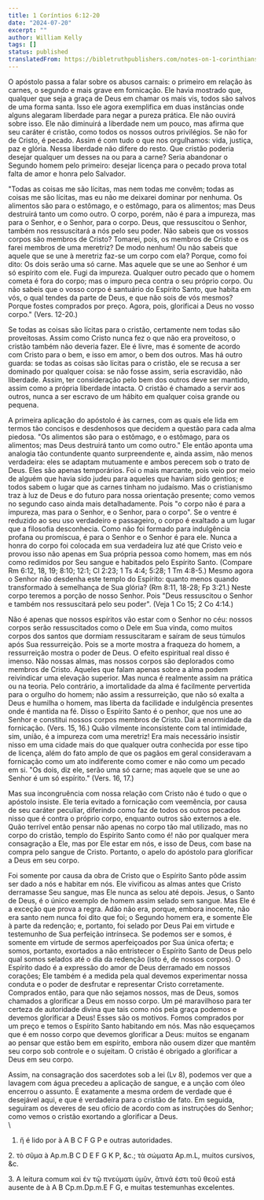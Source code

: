 ```yaml
---
title: 1 Coríntios 6:12-20
date: "2024-07-20"
excerpt: ""
author: William Kelly
tags: []
status: published
translatedFrom: https://bibletruthpublishers.com/notes-on-1-corinthians-6-12-20/william-kelly-wk/w-kelly/lac143247-lub-16164-5
---
```


O apóstolo passa a falar sobre os abusos carnais: o primeiro em relação
às carnes, o segundo e mais grave em fornicação. Ele havia mostrado que,
qualquer que seja a graça de Deus em chamar os mais vis, todos são
salvos de uma forma santa. Isso ele agora exemplifica em duas instâncias
onde alguns alegaram liberdade para negar a pureza prática. Ele não
ouvirá sobre isso. Ele não diminuirá a liberdade nem um pouco, mas
afirma que seu caráter é cristão, como todos os nossos outros
privilégios. Se não for de Cristo, é pecado. Assim é com tudo o que nos
orgulhamos: vida, justiça, paz e glória. Nessa liberdade não difere do
resto. Que cristão poderia desejar qualquer um desses na ou para a
carne? Seria abandonar o Segundo homem pelo primeiro: desejar licença
para o pecado prova total falta de amor e honra pelo Salvador.

"Todas as coisas me são lícitas, mas nem todas me convêm; todas as
coisas me são lícitas, mas eu não me deixarei dominar por nenhuma. Os
alimentos são para o estômago, e o estômago, para os alimentos; mas Deus
destruirá tanto um como outro. O corpo, porém, não é para a impureza,
mas para o Senhor, e o Senhor, para o corpo. Deus, que ressuscitou o
Senhor, também nos ressuscitará a nós pelo seu poder. Não sabeis que os
vossos corpos são membros de Cristo? Tomarei, pois, os membros de Cristo
e os farei membros de uma meretriz? De modo nenhum! Ou não sabeis que
aquele que se une à meretriz faz-se um corpo com ela? Porque, como foi
dito: Os dois serão uma só carne. Mas aquele que se une ao Senhor é um
só espírito com ele. Fugi da impureza. Qualquer outro pecado que o homem
cometa é fora do corpo; mas o impuro peca contra o seu próprio corpo. Ou
não sabeis que o vosso corpo é santuário do Espírito Santo, que habita
em vós, o qual tendes da parte de Deus, e que não sois de vós mesmos?
Porque fostes comprados por preço. Agora, pois, glorificai a Deus no
vosso corpo." (Vers. 12-20.)

Se todas as coisas são lícitas para o cristão, certamente nem todas são
proveitosas. Assim como Cristo nunca fez o que não era proveitoso, o
cristão também não deveria fazer. Ele é livre, mas é somente de acordo
com Cristo para o bem, e isso em amor, o bem dos outros. Mas há outro
guarda: se todas as coisas são lícitas para o cristão, ele se recusa a
ser dominado por qualquer coisa: se não fosse assim, seria escravidão,
não liberdade. Assim, ter consideração pelo bem dos outros deve ser
mantido, assim como a própria liberdade intacta. O cristão é chamado a
servir aos outros, nunca a ser escravo de um hábito em qualquer coisa
grande ou pequena.

A primeira aplicação do apóstolo é às carnes, com as quais ele lida em
termos tão concisos e desdenhosos que decidem a questão para cada alma
piedosa. "Os alimentos são para o estômago, e o estômago, para os
alimentos; mas Deus destruirá tanto um como outro." Ele então aponta uma
analogia tão contundente quanto surpreendente e, ainda assim, não menos
verdadeira: eles se adaptam mutuamente e ambos perecem sob o trato de
Deus. Eles são apenas temporários. Foi o mais marcante, pois veio por
meio de alguém que havia sido judeu para aqueles que haviam sido
gentios; e todos sabem o lugar que as carnes tinham no judaísmo. Mas o
cristianismo traz à luz de Deus e do futuro para nossa orientação
presente; como vemos no segundo caso ainda mais detalhadamente. Pois "o
corpo não é para a impureza, mas para o Senhor, e o Senhor, para o
corpo". Se o ventre é reduzido ao seu uso verdadeiro e passageiro, o
corpo é exaltado a um lugar que a filosofia desconhecia. Como não foi
formado para indulgência profana ou promíscua, é para o Senhor e o
Senhor é para ele. Nunca a honra do corpo foi colocada em sua verdadeira
luz até que Cristo veio e provou isso não apenas em Sua própria pessoa
como homem, mas em nós como redimidos por Seu sangue e habitados pelo
Espírito Santo. (Compare Rm 6:12, 18, 19; 8:10; 12:1; Cl 2:23; 1 Ts 4:4;
5:28; 1 Tm 4:8-5.) Mesmo agora o Senhor não desdenha este templo do
Espírito: quanto menos quando transformado à semelhança de Sua glória?
(Rm 8:11, 18-28; Fp 3:21.) Neste corpo teremos a porção de nosso Senhor.
Pois "Deus ressuscitou o Senhor e também nos ressuscitará pelo seu
poder". (Veja 1 Co 15; 2 Co 4:14.)

Não é apenas que nossos espíritos vão estar com o Senhor no céu: nossos
corpos serão ressuscitados como o Dele em Sua vinda, como muitos corpos
dos santos que dormiam ressuscitaram e saíram de seus túmulos após Sua
ressurreição. Pois se a morte mostra a fraqueza do homem, a ressurreição
mostra o poder de Deus. O efeito espiritual real disso é imenso. Não
nossas almas, mas nossos corpos são deplorados como membros de Cristo.
Aqueles que falam apenas sobre a alma podem reivindicar uma elevação
superior. Mas nunca é realmente assim na prática ou na teoria. Pelo
contrário, a imortalidade da alma é facilmente pervertida para o orgulho
do homem; não assim a ressurreição, que não só exalta a Deus e humilha o
homem, mas liberta da facilidade e indulgência presentes onde é mantida
na fé. Disso o Espírito Santo é o penhor, que nos une ao Senhor e
constitui nossos corpos membros de Cristo. Daí a enormidade da
fornicação. (Vers. 15, 16.) Quão vilmente inconsistente com tal
intimidade, sim, união, é a impureza com uma meretriz! Era mais
necessário insistir nisso em uma cidade mais do que qualquer outra
conhecida por esse tipo de licença, além do fato amplo de que os pagãos
em geral consideravam a fornicação como um ato indiferente como comer e
não como um pecado em si. "Os dois, diz ele, serão uma só carne; mas
aquele que se une ao Senhor é um só espírito." (Vers. 16, 17.)

Mas sua incongruência com nossa relação com Cristo não é tudo o que o
apóstolo insiste. Ele teria evitado a fornicação com veemência, por
causa de seu caráter peculiar, diferindo como faz de todos os outros
pecados nisso que é contra o próprio corpo, enquanto outros são externos
a ele. Quão terrível então pensar não apenas no corpo tão mal utilizado,
mas no corpo do cristão, templo do Espírito Santo como é! não por
qualquer mera consagração a Ele, mas por Ele estar em nós, e isso de
Deus, com base na compra pelo sangue de Cristo. Portanto, o apelo do
apóstolo para glorificar a Deus em seu corpo.

Foi somente por causa da obra de Cristo que o Espírito Santo pôde assim
ser dado a nós e habitar em nós. Ele vivificou as almas antes que Cristo
derramasse Seu sangue, mas Ele nunca as selou até depois. Jesus, o Santo
de Deus, é o único exemplo de homem assim selado sem sangue. Mas Ele é a
exceção que prova a regra. Adão não era, porque, embora inocente, não
era santo nem nunca foi dito que foi; o Segundo homem era, e somente Ele
à parte da redenção; e, portanto, foi selado por Deus Pai em virtude e
testemunho de Sua perfeição intrínseca. Se podemos ser e somos, é
somente em virtude de sermos aperfeiçoados por Sua única oferta; e
somos, portanto, exortados a não entristecer o Espírito Santo de Deus
pelo qual somos selados até o dia da redenção (isto é, de nossos
corpos). O Espírito dado é a expressão do amor de Deus derramado em
nossos corações; Ele também é a medida pela qual devemos experimentar
nossa conduta e o poder de desfrutar e representar Cristo corretamente.
Comprados então, para que não sejamos nossos, mas de Deus, somos
chamados a glorificar a Deus em nosso corpo. Um pé maravilhoso para ter
certeza de autoridade divina que tais como nós pela graça podemos e
devemos glorificar a Deus! Esses são os motivos. Fomos comprados por um
preço e temos o Espírito Santo habitando em nós. Mas não esqueçamos que
é em nosso corpo que devemos glorificar a Deus: muitos se enganam ao
pensar que estão bem em espírito, embora não ousem dizer que mantêm seu
corpo sob controle e o sujeitam. O cristão é obrigado a glorificar a
Deus em seu corpo.

Assim, na consagração dos sacerdotes sob a lei (Lv 8), podemos ver que a
lavagem com água precedeu a aplicação de sangue, e a unção com óleo
encerrou o assunto. É exatamente a mesma ordem de verdade que é
desejável aqui, e que é verdadeira para o cristão de fato. Em seguida,
seguiram os deveres de seu ofício de acordo com as instruções do Senhor;
como vemos o cristão exortando a glorificar a Deus.\
\

1. ἤ é lido por à A B C F G P e outras autoridades.

2\. τὸ σῦμα à Αp.m.B C D E F G K P, &c.; τὰ σώματα Ap.m.L, muitos
cursivos, &c.

3\. A leitura comum καὶ ἐν τῷ πνεὑματι ὑμῦν, ἃτινά ἐστι τοῦ θεοῦ está
ausente de à A B Cp.m.Dp.m.E F G, e muitas testemunhas excelentes.
